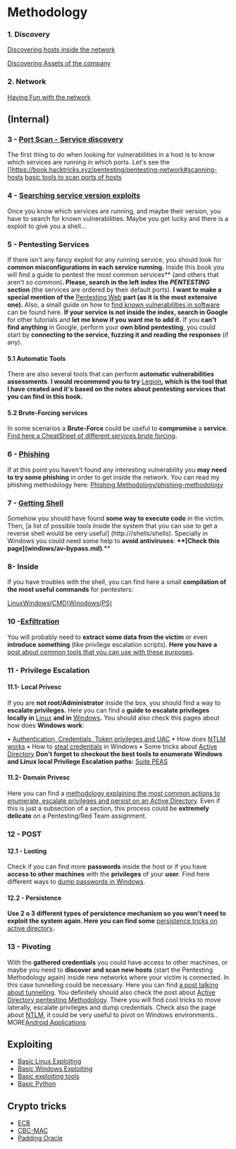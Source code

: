 # Methodology


### 1. Discovery
[Discovering hosts inside the network](https://book.hacktricks.xyz/pentesting/pentesting-network#discovering-hosts)

[Discovering Assets of the company](https://book.hacktricks.xyz/external-recon-methodology)

### 2. Network
[Having Fun with the network](http:///pentesting/pentesting-network)

## (Internal)

### 3 - [Port Scan - Service discovery](https://book.hacktricks.xyz/pentesting/pentesting-network#scanning-hosts)
The first thing to do when looking for vulnerabilities in a host is to know which services are running in which ports. Let's see the []https://book.hacktricks.xyz/pentesting/pentesting-network#scanning-hosts
[basic tools to scan ports of hosts](https://book.hacktricks.xyz/pentesting/pentesting-network#scanning-hosts)

### 4 - [Searching service version exploits](https://book.hacktricks.xyz/search-exploits)
Once you know which services are running, and maybe their version, you have to search for known vulnerabilities. Maybe you get lucky and there is a exploit to give you a shell...

### 5 - Pentesting Services
If there isn't any fancy exploit for any running service, you should look for **common misconfigurations in each service running.** Inside this book you will find a guide to pentest the most common
services** (and others that aren't so common)**. Please, search in the left index the** ***PENTESTING*** **section** (the services are ordered by their default ports). **I want to make a special mention of the** [Pentesting Web](http:///pentesting/pentesting-web) **part (as it is the most extensive one).** Also, a small guide on how to [](http:///search-exploits) [find known vulnerabilities in software](http:///search-exploits) can be found here.  **If your service is not inside the index, search in Google** for other tutorials and **let me know if you want me to add it.** If you **can't
find anything** in Google, perform your **own blind pentesting**, you could start by **connecting to the service, fuzzing it and reading the
responses** (if any).

#### 5.1 Automatic Tools

There are also several tools that can perform **automatic vulnerabilities assessments**. **I would recommend you to try** [Legion](https://github.com/carlospolop/legion)**, which is the tool that I have created and it's based on the notes about pentesting services that you can find in this book.**

#### 5.2 Brute-Forcing services

In some scenarios a **Brute-Force** could be useful to **compromise** a
**service**. [Find here a CheatSheet of different services brute
forcing](http:///brute-force)**.**

### 6 - [Phishing](https://book.hacktricks.xyz/phishing-methodology)
If at this point you haven't found any interesting vulnerability you **may need to try some phishing** in order to get inside the network. You can read my phishing methodology here:
[Phishing Methodology/phishing-methodology](https://book.hacktricks.xyz/phishing-methodology)[](https://book.hacktricks.xyz/phishing-methodology)

### 7 - [Getting Shell](https://book.hacktricks.xyz/shells/shells)
Somehow you should have found **some way to execute code** in the victim. Then, [a list of possible tools inside the system that you can use to get a reverse shell would be very useful] (http:///shells/shells).   Specially in Windows you could need some help to **avoid antiviruses**: **\*\*\[**Check this page**\](windows/av-bypass.md)**.\*\*


### 8- Inside
If you have troubles with the shell, you can find here a small **compilation of the most useful commands** for pentesters:

[Linux](https://book.hacktricks.xyz/linux-unix/useful-linux-commands)​
[Windows(CMD)](https://book.hacktricks.xyz/windows/basic-cmd-for-pentesters)​
[Winodows(PS)](https://book.hacktricks.xyz/windows/basic-powershell-for-pentesters)

### 10 -[Exfiltration](https://book.hacktricks.xyz/exfiltration)
You will probably need to **extract some data from the victim** or even
**introduce something** (like privilege escalation scripts). **Here you
have a** [post about common tools that you can use with these
purposes](https://book.hacktricks.xyz/exfiltration)**.**

### 11 - Privilege Escalation

#### 11.1- Local Privesc

If you are **not root/Administrator** inside the box, you should find a way to **escalate privileges.** Here you can find a **guide to escalate privileges locally in** [Linux](http:///linux-unix/privilege-escalation) **and in** [Windows](http:///windows/windows-local-privilege-escalation)**.** You should also check this pages about how does **Windows work**:

• [Authentication, Credentials, Token privileges and UAC](http:///windows/authentication-credentials-uac-and-efs)
• How does [NTLM works](http:///windows/ntlm)
• How to [steal credentials](http:///windows/stealing-credentials) in Windows
• Some tricks about [Active Directory](http:///windows/active-directory-methodology)
**Don't forget to checkout the best tools to enumerate Windows and Linux local Privilege Escalation paths:** [Suite PEAS](https://github.com/carlospolop/privilege-escalation-awesome-scripts-suite)

#### 11.2- Domain Privesc

Here you can find a [methodology explaining the most common actions to enumerate, escalate privileges and persist on an Active Directory](http:///windows/active-directory-methodology). Even if this
is just a subsection of a section, this process could be **extremely delicate** on a Pentesting/Red Team assignment.

### 12 - POST
#### 12.1 - Looting
Check if you can find more **passwords** inside the host or if you have **access to other machines** with the **privileges** of your **user**. Find here different ways to [dump passwords in
Windows](http:///windows/stealing-credentials).

#### 12.2 - Persistence
**Use 2 o 3 different types of persistence mechanism so you won't need to exploit the system again. Here you can find some** [persistence tricks on active directory](http:///windows/active-directory-methodology#persistence)**.**

### 13 - Pivoting
With the **gathered credentials** you could have access to other machines, or maybe you need to **discover and scan new hosts** (start the Pentesting Methodology again) inside new networks where your victim
is connected. In this case tunnelling could be necessary. Here you can find [a post talking about tunnelling](http:///tunneling-and-port-forwarding). You definitely should also check the post about [Active Directory pentesting Methodology](http:///windows/active-directory-methodology). There you will find cool tricks to move laterally, escalate privileges and dump credentials. Check also the page about [NTLM](http:///windows/ntlm), it could be very useful to pivot on Windows environments.. MORE[Android Applications](http:///mobile-apps-pentesting/android-app-pentesting)

## Exploiting
- [Basic Linux Exploiting](http:///exploiting/linux-exploiting-basic-esp)
- [Basic Windows Exploiting](http:///exploiting/windows-exploiting-basic-guide-oscp-lvl)
- [Basic exploiting tools](http:///exploiting/tools)
- [Basic Python](https://book.hacktricks.xyz/misc/basic-python)

## Crypto tricks
- [ECB](http:///crypto/electronic-code-book-ecb)
- [CBC-MAC](http:///crypto/cipher-block-chaining-cbc-mac-priv)
- [Padding Oracle](http:///crypto/padding-oracle-priv)
